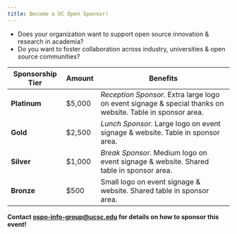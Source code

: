 ```yaml
---
title: Become a UC Open Sponsor!
---
```


- Does your organization want to support open source innovation & research in academia?
- Do you want to foster collaboration across industry, universities & open source communities?

| Sponsorship Tier | Amount | Benefits                                                                                                   |
| ---------------- | ------ | ---------------------------------------------------------------------------------------------------------- |
| **Platinum**     | $5,000 | _Reception Sponsor._ Extra large logo on event signage & special thanks on website. Table in sponsor area. |
| **Gold**         | $2,500 | _Lunch Sponsor._ Large logo on event signage & website. Table in sponsor area.                             |
| **Silver**       | $1,000 | _Break Sponsor._ Medium logo on event signage & website. Shared table in sponsor area.                     |
| **Bronze**       | $500   | Small logo on event signage & website. Shared table in sponsor area.                                       |

**Contact [ospo-info-group@ucsc.edu](mailto:ospo-info-group@ucsc.edu) for details on how to sponsor this event!**
